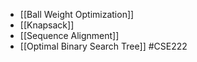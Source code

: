 * [[Ball Weight Optimization]]
* [[Knapsack]]
* [[Sequence Alignment]]
* [[Optimal Binary Search Tree]]
#CSE222